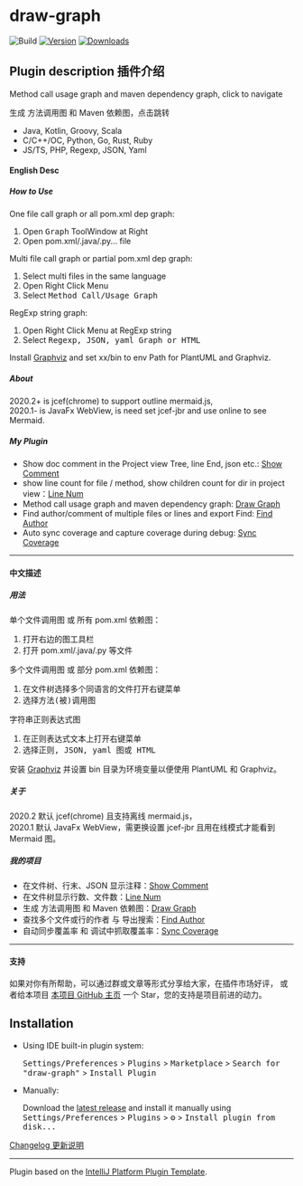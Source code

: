 # draw-graph

![Build](https://github.com/LinWanCen/draw-graph/workflows/Build/badge.svg)
[![Version](https://img.shields.io/jetbrains/plugin/v/21242-draw-graph.svg)](https://plugins.jetbrains.com/plugin/21242-draw-graph)
[![Downloads](https://img.shields.io/jetbrains/plugin/d/21242-draw-graph.svg)](https://plugins.jetbrains.com/plugin/21242-draw-graph)

## Plugin description 插件介绍

<!-- Plugin description -->
Method call usage graph and maven dependency graph, click to navigate

生成 方法调用图 和 Maven 依赖图，点击跳转

- Java, Kotlin, Groovy, Scala
- C/C++/OC, Python, Go, Rust, Ruby
- JS/TS, PHP, Regexp, JSON, Yaml

#### English Desc

##### How to Use

One file call graph or all pom.xml dep graph:
1. Open <kbd>Graph</kbd> ToolWindow at Right
2. Open pom.xml/.java/.py... file

Multi file call graph or partial pom.xml dep graph:
1. Select multi files in the same language
2. Open Right Click Menu
3. Select <kbd>Method Call/Usage Graph</kbd>

RegExp string graph:
1. Open Right Click Menu at RegExp string
2. Select <kbd>Regexp, JSON, yaml Graph or HTML</kbd>

Install [Graphviz] and set xx/bin to env Path for PlantUML and Graphviz.

##### About

2020.2+ is jcef(chrome) to support outline mermaid.js,  
2020.1- is JavaFx WebView, is need set jcef-jbr and use online to see Mermaid.

##### My Plugin
- Show doc comment in the Project view Tree, line End, json etc.: [Show Comment]
- show line count for file / method, show children count for dir in project view：[Line Num]
- Method call usage graph and maven dependency graph: [Draw Graph]
- Find author/comment of multiple files or lines and export Find: [Find Author]
- Auto sync coverage and capture coverage during debug: [Sync Coverage]

---

#### 中文描述

##### 用法

单个文件调用图 或 所有 pom.xml 依赖图：
1. 打开右边的<kbd>图</kbd>工具栏
2. 打开 pom.xml/.java/.py 等文件

多个文件调用图 或 部分 pom.xml 依赖图：
1. 在文件树选择多个同语言的文件打开右键菜单
2. 选择<kbd>方法(被)调用图</kbd>

字符串正则表达式图
1. 在正则表达式文本上打开右键菜单
2. 选择<kbd>正则, JSON, yaml 图或 HTML</kbd>

安装 [Graphviz] 并设置 bin 目录为环境变量以便使用 PlantUML 和 Graphviz。

##### 关于

2020.2 默认 jcef(chrome) 且支持离线 mermaid.js，  
2020.1 默认 JavaFx WebView，需更换设置 jcef-jbr 且用在线模式才能看到 Mermaid 图。

##### 我的项目
- 在文件树、行末、JSON 显示注释：[Show Comment]
- 在文件树显示行数、文件数：[Line Num]
- 生成 方法调用图 和 Maven 依赖图：[Draw Graph]
- 查找多个文件或行的作者 与 导出搜索：[Find Author]
- 自动同步覆盖率 和 调试中抓取覆盖率：[Sync Coverage]

---

#### 支持

如果对你有所帮助，可以通过群或文章等形式分享给大家，在插件市场好评，
或者给本项目 [本项目 GitHub 主页][Draw Graph GitHub] 一个 Star，您的支持是项目前进的动力。

[Graphviz]: https://graphviz.org/download/
[Show Comment]: https://plugins.jetbrains.com/plugin/18553-show-comment
[Line Num]: https://plugins.jetbrains.com/plugin/23300-line-num
[Draw Graph]: https://plugins.jetbrains.com/plugin/21242-draw-graph
[Find Author]: https://plugins.jetbrains.com/plugin/20557-find-author
[Sync Coverage]: https://plugins.jetbrains.com/plugin/20780-sync-coverage
[Draw Graph GitHub]: https://github.com/LinWanCen/draw-graph

<!-- Plugin description end -->

## Installation

- Using IDE built-in plugin system:
  
  <kbd>Settings/Preferences</kbd> > <kbd>Plugins</kbd> > <kbd>Marketplace</kbd> > <kbd>Search for "draw-graph"</kbd> >
  <kbd>Install Plugin</kbd>
  
- Manually:

  Download the [latest release](https://github.com/LinWanCen/draw-graph/releases/latest) and install it manually using
  <kbd>Settings/Preferences</kbd> > <kbd>Plugins</kbd> > <kbd>⚙️</kbd> > <kbd>Install plugin from disk...</kbd>

[Changelog 更新说明](CHANGELOG.md)

---
Plugin based on the [IntelliJ Platform Plugin Template][template].

[template]: https://github.com/JetBrains/intellij-platform-plugin-template